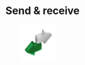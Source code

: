 # Send & receive

<figure><img src="../../.gitbook/assets/Send_and_receive-1 (1).png" alt=""><figcaption></figcaption></figure>
